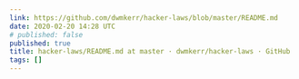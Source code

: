 ```yaml
---
link: https://github.com/dwmkerr/hacker-laws/blob/master/README.md
date: 2020-02-20 14:28 UTC
# published: false
published: true
title: hacker-laws/README.md at master · dwmkerr/hacker-laws · GitHub
tags: []
---
```



